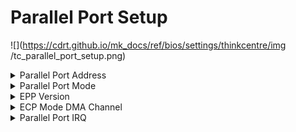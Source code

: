 # Parallel Port Setup #

<!-- MODEL: S only -->

![](https://cdrt.github.io/mk_docs/ref/bios/settings/thinkcentre/img
   /tc_parallel_port_setup.png)
<details><summary>Parallel Port Address</summary>

Options:

1.  **378** - enables logical parallel port 378. Default.
2.  278 - enables logical parallel port 278.
3.  Disabled - disables the parallel port. The parallel port will not be seen by the OS.

<!-- NO WMI -->

</details>

<details><summary>Parallel Port Mode</summary>

The parallel port mode has only one value: EPP (Enhanced Parallel Port).

1. **EPP** - Default.
1. ECP+EPP.
1. EPP.

<!-- NO WMI -->

</details>

<details><summary>EPP Version</summary>
Version of the EPP (Enhanced Parallel Port) standard used.

Options:

1.  **1.9** - enables version 1.9. Default.
2.  1.7 - enables version 1.7.

!!! info ""
    Version 1.7 is supported as an optional setting for backward compatibility with older devices. There are differences between versions 1.9 and 1.7 which may affect the operation of devices.

<!-- NO WMI -->

</details>

<details><summary>ECP Mode DMA Channel</summary>
DMA (Direct Memory Access), a technique for transferring
data from main memory to the parallel port devices
without passing it through the CPU. Computers that have
DMA channels can transfer data to and from devices
while the CPU works on other tasks.
Select DMA3 or DMA1 channel.

Options:

1.  **DMA3** - Default.
2.  DMA1.

<!-- NO WMI -->

</details>

<details><summary>Parallel Port IRQ</summary>
Settings for the IRQ (Interrupt Request) line.

Options:

1.  **IRQ7** - enables interrupt line 7. Default.
2.  IRQ 5 - enables interrupt line 5.

<!-- NO WMI -->

</details>
